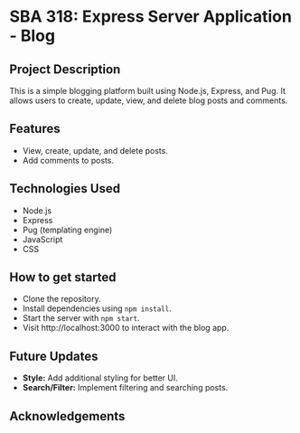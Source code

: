 # SBA 318: Express Server Application - Blog

## Project Description
This is a simple blogging platform built using Node.js, Express, and Pug. It allows users to create, update, view, and delete blog posts and comments.


## Features
- View, create, update, and delete posts.
- Add comments to posts.


## Technologies Used

- Node.js
- Express
- Pug (templating engine)
- JavaScript
- CSS

## How to get started
- Clone the repository.
- Install dependencies using ```npm install```.
- Start the server with ```npm start```.
- Visit http://localhost:3000 to interact with the blog app.

## Future Updates

- **Style:** Add additional styling for better UI.
- **Search/Filter:** Implement filtering and searching posts.

## Acknowledgements



